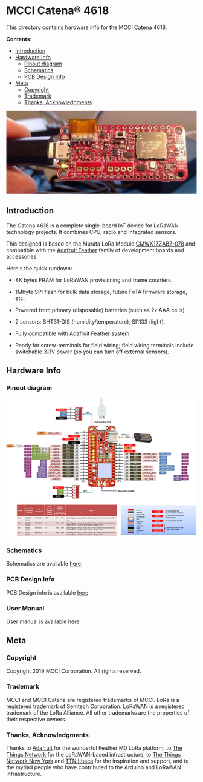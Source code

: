 # MCCI Catena&reg; 4618

This directory contains hardware info for the MCCI Catena 4618.

**Contents:**

- [Introduction](#introduction)
- [Hardware Info](#hardware-info)
	- [Pinout diagram](#pinout-diagram)
	- [Schematics](#schematics)
	- [PCB Design Info](#pcb-design-info)
- [Meta](#meta)
	- [Copyright](#copyright)
	- [Trademark](#trademark)
	- [Thanks, Acknowledgments](#thanks,acknowledgments)

<!-- /TOC -->
<!-- markdownlint-restore -->

![Picture of MCCI Catena 4618](./assets/Catena-4618.jpg)

## Introduction

The Catena 4618 is a complete single-board IoT device for LoRaWAN technology projects. It combines CPU, radio and integrated sensors.

This designed is based on the Murata LoRa Module [CMWX1ZZABZ-078](https://wireless.murata.com/products/rf-modules-1/lpwa.html) and compatible with the [Adafruit Feather](https://www.adafruit.com/feather) family of development boards and accessories
 
 Here's the quick rundown:

- 8K bytes FRAM for LoRaWAN provisioning and frame counters.

- 1Mbyte SPI flash for bulk data storage, future FoTA firmware storage, etc.

- Powered from primary (disposable) batteries (such as 2x AAA cells).

- 2 sensors: SHT31-DIS (humidity/temperature), SI1133 (light).

- Fully compatible with Adafruit Feather system.

- Ready for screw-terminals for field wiring; field wiring terminals include switchable 3.3V power (so you can turn off external sensors).

## Hardware Info

### Pinout diagram

[![Pinout diagram](./Catena-4611_4612_4617_4618-Pinout.png)](./Catena-4611_4612_4617_4618-Pinout.png)

### Schematics

Schematics are available [here](234001204a_(Catena-4618-Schematic).pdf).

### PCB Design Info

PCB Design info is available [here](234001206a_(Catena-4618-PCB-Layout-Fabrication-Drawing).pdf)

### User Manual

User manual is available [here](234001225a_(Catena-4618-User-Manual).pdf)

## Meta

### Copyright

Copyright 2019 MCCI Corporation. All rights reserved.

### Trademark

MCCI and MCCI Catena are registered trademarks of MCCI. LoRa is a registered trademark of Semtech Corporation. LoRaWAN is a registered trademark of the LoRa Alliance. All other trademarks are the properties of their respective owners.

### Thanks, Acknowledgments

Thanks to [Adafruit](https://www.adafruit.com/) for the wonderful Feather M0 LoRa platform, to [The Things Network](https://www.thethingsnetwork.org/) for the LoRaWAN-based infrastructure, to [The Things Network New York](https://thethings.nyc/) and [TTN Ithaca](https://ttni.tech/) for the inspiration and support, and to the myriad people who have contributed to the Arduino and LoRaWAN infrastructure.


